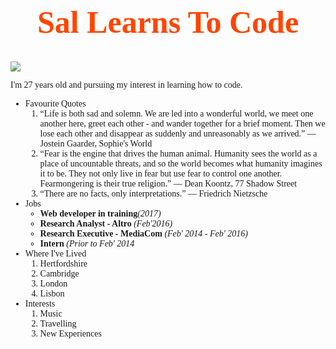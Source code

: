 
<html>
	<head>
		<title>About Me: Saloni C.</title>
	</head>
	<body>
	<h1 style="font-family:Verdana; font-size:50px; text-align: center; color: orangered">Sal Learns To Code</h1>
	<img src="https://s3.eu-west-2.amazonaws.com/sallearnstocode.images/IMG_3122.JPG" />
	<p style="font-family: Verdana"> I'm 27 years old and pursuing my interest in learning how to code.</p>
	<ul style="font-family: Verdana">
        <li>Favourite Quotes
            <ol>
             <li>“Life is both sad and solemn. We are led into a wonderful world, we meet one another here, greet each other - and wander together for a brief moment. Then we lose each other and disappear as suddenly and unreasonably as we arrived.” 
― Jostein Gaarder, Sophie's World</li>
             <li>“Fear is the engine that drives the human animal. Humanity sees the world as a place of uncountable threats, and so the world becomes what humanity imagines it to be. They not only live in fear but use fear to control one another. Fearmongering is their true religion.” 
― Dean Koontz, 77 Shadow Street</li>
             <li>“There are no facts, only interpretations.” 
― Friedrich Nietzsche</li>
            </ol> 
        </li>
        <li>Jobs
            <ul>
             <li><strong>Web developer in training</strong><em>(2017)</em></li>
             <li><strong>Research Analyst - Altro</strong> <em>(Feb'2016)</em></li>
             <li><strong>Research Executive - MediaCom</strong> <em>(Feb' 2014 - Feb' 2016)</em></li>             
	     <li><strong>Intern</strong> <em>(Prior to Feb' 2014</em></li>
            </ul> 
        </li>
        <li>Where I've Lived
            <ol>
             <li>Hertfordshire</li>
             <li>Cambridge</li>
             <li>London</li>
             <li>Lisbon</li>
            </ol> 
        </li>
        <li>Interests
            <ol>
             <li>Music</li>
             <li>Travelling</li>
             <li>New Experiences</li>
            </ol> 
        </li>
	</ul>
	</body>
</html>
